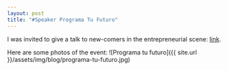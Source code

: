```yaml
---
layout: post
title: "#Speaker Programa Tu Futuro"
---
```


I was invited to give a talk to new-comers in the entrepreneurial scene: [link](https://www.eventbrite.com.ar/e/charla-javier-velazquez-traut-ceo-y-co-fundador-de-cranio-tickets-28562402916#).

Here are some photos of the event:
![Programa tu futuro]({{ site.url }}/assets/img/blog/programa-tu-futuro.jpg)
